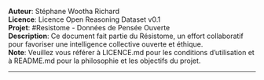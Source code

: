  **Auteur**: Stéphane Wootha Richard  
**Licence**: Licence Open Reasoning Dataset v0.1  
**Projet**: #Resistome - Données de Pensée Ouverte  
**Description**: Ce document fait partie du Résistome, un effort collaboratif pour favoriser une intelligence collective ouverte et éthique.  
**Note**: Veuillez vous référer à LICENCE.md pour les conditions d’utilisation et à README.md pour la philosophie et les objectifs du projet.

---